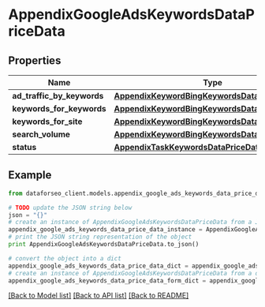 # AppendixGoogleAdsKeywordsDataPriceData


## Properties

Name | Type | Description | Notes
------------ | ------------- | ------------- | -------------
**ad_traffic_by_keywords** | [**AppendixKeywordBingKeywordsDataPriceDataInfo**](AppendixKeywordBingKeywordsDataPriceDataInfo.md) |  | [optional] 
**keywords_for_keywords** | [**AppendixKeywordBingKeywordsDataPriceDataInfo**](AppendixKeywordBingKeywordsDataPriceDataInfo.md) |  | [optional] 
**keywords_for_site** | [**AppendixKeywordBingKeywordsDataPriceDataInfo**](AppendixKeywordBingKeywordsDataPriceDataInfo.md) |  | [optional] 
**search_volume** | [**AppendixKeywordBingKeywordsDataPriceDataInfo**](AppendixKeywordBingKeywordsDataPriceDataInfo.md) |  | [optional] 
**status** | [**AppendixTaskKeywordsDataPriceDataInfo**](AppendixTaskKeywordsDataPriceDataInfo.md) |  | [optional] 

## Example

```python
from dataforseo_client.models.appendix_google_ads_keywords_data_price_data import AppendixGoogleAdsKeywordsDataPriceData

# TODO update the JSON string below
json = "{}"
# create an instance of AppendixGoogleAdsKeywordsDataPriceData from a JSON string
appendix_google_ads_keywords_data_price_data_instance = AppendixGoogleAdsKeywordsDataPriceData.from_json(json)
# print the JSON string representation of the object
print AppendixGoogleAdsKeywordsDataPriceData.to_json()

# convert the object into a dict
appendix_google_ads_keywords_data_price_data_dict = appendix_google_ads_keywords_data_price_data_instance.to_dict()
# create an instance of AppendixGoogleAdsKeywordsDataPriceData from a dict
appendix_google_ads_keywords_data_price_data_form_dict = appendix_google_ads_keywords_data_price_data.from_dict(appendix_google_ads_keywords_data_price_data_dict)
```
[[Back to Model list]](../README.md#documentation-for-models) [[Back to API list]](../README.md#documentation-for-api-endpoints) [[Back to README]](../README.md)


